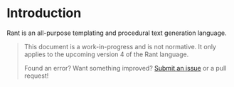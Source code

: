 # Introduction

Rant is an all-purpose templating and procedural text generation language.

> This document is a work-in-progress and is not normative.
> It only applies to the upcoming version 4 of the Rant language.
>
> Found an error? Want something improved? [Submit an issue](https://github.com/rant-lang/reference/issues) or a pull request!